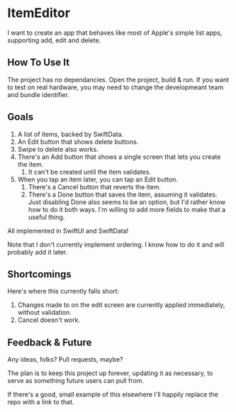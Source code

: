# ItemEditor
I want to create an app that behaves like most of Apple's simple list apps, supporting add, edit and delete.

## How To Use It
The project has no dependancies. Open the project, build & run. If you want to test on real hardware, you may need to change the developmeant team and bundle identifier.

## Goals
1. A list of items, backed by SwiftData.
2. An Edit button that shows delete buttons.
3. Swipe to delete also works.
4. There's an Add button that shows a single screen that lets you create the item.
   1. It can't be created until the item validates.
5. When you tap an item later, you can tap an Edit button.
   1. There's a Cancel button that reverts the item.
   2. There's a Done button that saves the item, assuming it validates.
      Just disabling Done also seems to be an option, but I'd rather know how to do it both ways. I'm willing to add more fields to make that a useful thing.

All implemented in SwiftUI and SwiftData!

Note that I don't currently implement ordering. I know how to do it and will probably add it later.

## Shortcomings
Here's where this currently falls short:

1. Changes made to on the edit screen are currently applied immediately, without validation.
2. Cancel doesn't work.

## Feedback & Future
Any ideas, folks? Pull requests, maybe?

The plan is to keep this project up forever, updating it as necessary, to serve as something future users can pull from.

If there's a good, small example of this elsewhere I'll happily replace the repo with a link to that.
